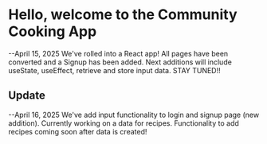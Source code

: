 # Hello, welcome to the Community Cooking App 
--April 15, 2025
We've rolled into a React app!
All pages have been converted and a Signup has been added. 
Next additions will include useState, useEffect, retrieve and store input data.
STAY TUNED!!

## Update
--April 16, 2025 
We've add input functionality to login and signup page (new addition). Currently working on a data for recipes. 
Functionality to add recipes coming soon after data is created!
